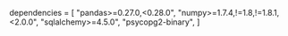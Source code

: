 dependencies = [
    "pandas>=0.27.0,<0.28.0",
    "numpy>=1.7.4,!=1.8,!=1.8.1,<2.0.0",
    "sqlalchemy>=4.5.0",
    "psycopg2-binary",
]
